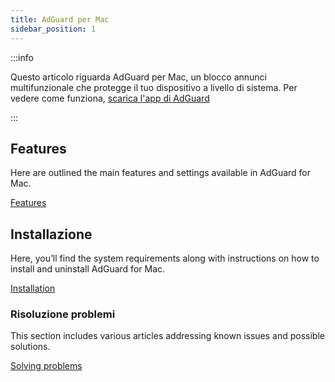 ```yaml
---
title: AdGuard per Mac
sidebar_position: 1
---
```


:::info

Questo articolo riguarda AdGuard per Mac, un blocco annunci multifunzionale che protegge il tuo dispositivo a livello di sistema. Per vedere come funziona, [scarica l'app di AdGuard](https://agrd.io/download-kb-adblock)

:::

## Features

Here are outlined the main features and settings available in AdGuard for Mac.

[Features](/adguard-for-mac/features/features.md)

## Installazione

Here, you’ll find the system requirements along with instructions on how to install and uninstall AdGuard for Mac.

[Installation](/adguard-for-mac/installation.md)

### Risoluzione problemi

This section includes various articles addressing known issues and possible solutions.

[Solving problems](/adguard-for-mac/solving-problems/solving-problems.md)
